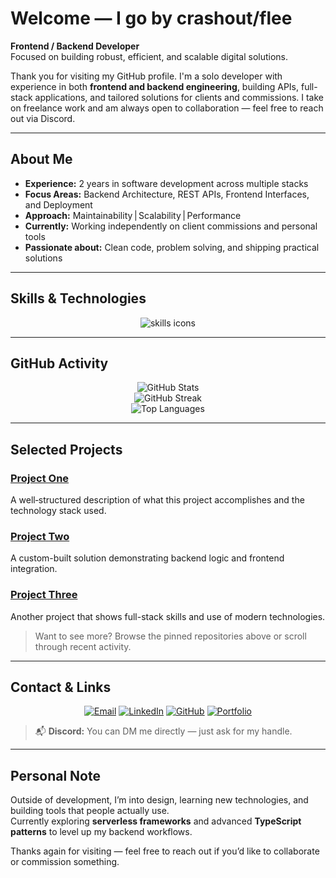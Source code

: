# Welcome — I go by **crashout/flee**

**Frontend / Backend Developer**  
Focused on building robust, efficient, and scalable digital solutions.

Thank you for visiting my GitHub profile. I'm a solo developer with experience in both **frontend and backend engineering**, building APIs, full-stack applications, and tailored solutions for clients and commissions. I take on freelance work and am always open to collaboration — feel free to reach out via Discord.

---

## About Me

- **Experience:** 2 years in software development across multiple stacks  
- **Focus Areas:** Backend Architecture, REST APIs, Frontend Interfaces, and Deployment  
- **Approach:** Maintainability | Scalability | Performance  
- **Currently:** Working independently on client commissions and personal tools  
- **Passionate about:** Clean code, problem solving, and shipping practical solutions  

---

## Skills & Technologies

<p align="center">
  <img src="https://skillicons.dev/icons?i=js,ts,react,nextjs,tailwind,nodejs,express,python,docker,postgres,mongodb,git" alt="skills icons" />
</p>

---

## GitHub Activity

<p align="center">
  <img src="https://github-readme-stats.vercel.app/api?username=flee&show_icons=true&theme=radical" alt="GitHub Stats" />
  <br>
  <img src="https://github-readme-streak-stats.herokuapp.com/?user=flee&theme=radical" alt="GitHub Streak" />
  <br>
  <img src="https://github-readme-stats.vercel.app/api/top-langs/?username=flee&layout=compact&theme=radical" alt="Top Languages" />
</p>

---

## Selected Projects

### [Project One](https://github.com/flee/ProjectOne)  
A well‑structured description of what this project accomplishes and the technology stack used.

### [Project Two](https://github.com/flee/ProjectTwo)  
A custom-built solution demonstrating backend logic and frontend integration.

### [Project Three](https://github.com/flee/ProjectThree)  
Another project that shows full-stack skills and use of modern technologies.

> Want to see more? Browse the pinned repositories above or scroll through recent activity.

---

## Contact & Links

<p align="center">
  <a href="mailto:your.email@example.com"><img src="https://img.shields.io/badge/Email‑D14836?style=flat&logo=gmail&logoColor=white" alt="Email" /></a>
  <a href="https://linkedin.com/in/yourprofile"><img src="https://img.shields.io/badge/LinkedIn‑0077B5?style=flat&logo=linkedin&logoColor=white" alt="LinkedIn" /></a>
  <a href="https://github.com/flee"><img src="https://img.shields.io/badge/GitHub‑181717?style=flat&logo=github&logoColor=white" alt="GitHub" /></a>
  <a href="https://yourportfolio.com"><img src="https://img.shields.io/badge/Portfolio‑000000?style=flat&logo=google‑chrome&logoColor=white" alt="Portfolio" /></a>
</p>

> 📬 **Discord:** You can DM me directly — just ask for my handle.

---

## Personal Note

Outside of development, I’m into design, learning new technologies, and building tools that people actually use.  
Currently exploring **serverless frameworks** and advanced **TypeScript patterns** to level up my backend workflows.

Thanks again for visiting — feel free to reach out if you’d like to collaborate or commission something.
